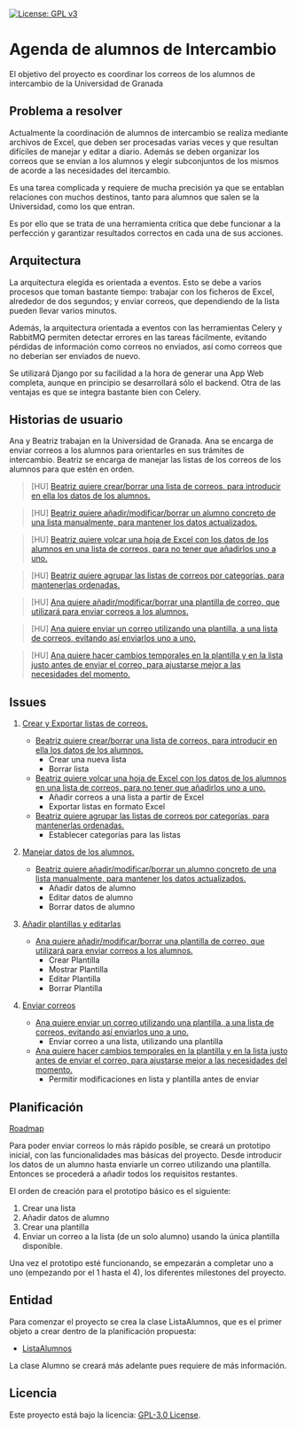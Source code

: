 [![License: GPL v3](https://img.shields.io/badge/License-GPLv3-blue.svg)](https://www.gnu.org/licenses/gpl-3.0)
# Agenda de alumnos de Intercambio
El objetivo del proyecto es coordinar los correos de los alumnos de intercambio de la Universidad de Granada

## Problema a resolver

Actualmente la coordinación de alumnos de intercambio se realiza mediante archivos de Excel, que deben ser procesadas varias veces y que resultan difíciles de manejar y editar a diario. Además se deben organizar los correos que se envían a los alumnos y elegir subconjuntos de los mismos de acorde a las necesidades del itercambio.

Es una tarea complicada y requiere de mucha precisión ya que se entablan relaciones con muchos destinos, tanto para alumnos que salen se la Universidad, como los que entran.

Es por ello que se trata de una herramienta crítica que debe funcionar a la perfección y garantizar resultados correctos en cada una de sus acciones.

## Arquitectura

La arquitectura elegida es orientada a eventos. Esto se debe a varios procesos que toman bastante tiempo: trabajar con los ficheros de Excel, alrededor de dos segundos; y enviar correos, que dependiendo de la lista pueden llevar varios minutos.

Además, la arquitectura orientada a eventos con las herramientas Celery y RabbitMQ permiten detectar errores en las tareas fácilmente, evitando pérdidas de información como correos no enviados, así como correos que no deberían ser enviados de nuevo.

Se utilizará Django por su facilidad a la hora de generar una App Web completa, aunque en principio se desarrollará sólo el backend. Otra de las ventajas es que se integra bastante bien con Celery.

## Historias de usuario

Ana y Beatriz trabajan en la Universidad de Granada. Ana se encarga de enviar correos a los alumnos para orientarles en sus trámites de intercambio. Beatriz se encarga de manejar las listas de los correos de los alumnos para que estén en orden.

> [HU] [Beatriz quiere crear/borrar una lista de correos, para introducir en ella los datos de los alumnos.](https://github.com/GabCas28/Agenda-Alumnos-Intercambio/issues/1)

> [HU] [Beatriz quiere añadir/modificar/borrar un alumno concreto de una lista manualmente, para mantener los datos actualizados.](https://github.com/GabCas28/Agenda-Alumnos-Intercambio/issues/2)

> [HU] [Beatriz quiere volcar una hoja de Excel con los datos de los alumnos en una lista de correos, para no tener que añadirlos uno a uno.](https://github.com/GabCas28/Agenda-Alumnos-Intercambio/issues/5)

> [HU] [Beatriz quiere agrupar las listas de correos por categorías, para mantenerlas ordenadas.](https://github.com/GabCas28/Agenda-Alumnos-Intercambio/issues/6)

> [HU] [Ana quiere añadir/modificar/borrar una plantilla de correo, que utilizará para enviar correos a los alumnos.](https://github.com/GabCas28/Agenda-Alumnos-Intercambio/issues/3)

> [HU] [Ana quiere enviar un correo utilizando una plantilla, a una lista de correos, evitando así enviarlos uno a uno.](https://github.com/GabCas28/Agenda-Alumnos-Intercambio/issues/4)

> [HU] [Ana quiere hacer cambios temporales en la plantilla y en la lista justo antes de enviar el correo, para ajustarse mejor a las necesidades del momento.](https://github.com/GabCas28/Agenda-Alumnos-Intercambio/issues/7)

## Issues
1. [Crear y Exportar listas de correos.](https://github.com/GabCas28/Agenda-Alumnos-Intercambio/milestone/1)
    - [Beatriz quiere crear/borrar una lista de correos, para introducir en ella los datos de los alumnos.](https://github.com/GabCas28/Agenda-Alumnos-Intercambio/issues/1)
      * Crear una nueva lista
      * Borrar lista
    - [Beatriz quiere volcar una hoja de Excel con los datos de los alumnos en una lista de correos, para no tener que añadirlos uno a uno.](https://github.com/GabCas28/Agenda-Alumnos-Intercambio/issues/5)
      * Añadir correos a una lista a partir de Excel
      * Exportar listas en formato Excel
    - [Beatriz quiere agrupar las listas de correos por categorías, para mantenerlas ordenadas.](https://github.com/GabCas28/Agenda-Alumnos-Intercambio/issues/6)
      * Establecer categorías para las listas
  
2. [Manejar datos de los alumnos.](https://github.com/GabCas28/Agenda-Alumnos-Intercambio/milestone/2)
    - [Beatriz quiere añadir/modificar/borrar un alumno concreto de una lista manualmente, para mantener los datos actualizados.](https://github.com/GabCas28/Agenda-Alumnos-Intercambio/issues/2)
      * Añadir datos de alumno
      * Editar datos de alumno
      * Borrar datos de alumno
  
3. [Añadir plantillas y editarlas](https://github.com/GabCas28/Agenda-Alumnos-Intercambio/milestone/3)
    - [Ana quiere añadir/modificar/borrar una plantilla de correo, que utilizará para enviar correos a los alumnos.](https://github.com/GabCas28/Agenda-Alumnos-Intercambio/issues/3)
      * Crear Plantilla
      * Mostrar Plantilla
      * Editar Plantilla
      * Borrar Plantilla
  
4. [Enviar correos](https://github.com/GabCas28/Agenda-Alumnos-Intercambio/milestone/4)
    - [Ana quiere enviar un correo utilizando una plantilla, a una lista de correos, evitando así enviarlos uno a uno.](https://github.com/GabCas28/Agenda-Alumnos-Intercambio/issues/4)
      * Enviar correo a una lista, utilizando una plantilla
    - [Ana quiere hacer cambios temporales en la plantilla y en la lista justo antes de enviar el correo, para ajustarse mejor a las necesidades del momento.](https://github.com/GabCas28/Agenda-Alumnos-Intercambio/issues/7)
      * Permitir modificaciones en lista y plantilla antes de enviar
  
## Planificación

[Roadmap](https://github.com/GabCas28/Agenda-Alumnos-Intercambio/projects/1)

Para poder enviar correos lo más rápido posible, se creará un prototipo inicial, con las funcionalidades mas básicas del proyecto. Desde introducir los datos de un alumno hasta enviarle un correo utilizando una plantilla. Entonces se procederá a añadir todos los requisitos restantes.

El orden de creación para el prototipo básico es el siguiente:

1. Crear una lista
2. Añadir datos de alumno
3. Crear una plantilla
4. Enviar un correo a la lista (de un solo alumno) usando la única plantilla disponible.
  
Una vez el prototipo esté funcionando, se empezarán a completar uno a uno (empezando por el 1 hasta el 4), los diferentes milestones del proyecto.

## Entidad

Para comenzar el proyecto se crea la clase ListaAlumnos, que es el primer objeto a crear dentro de la planificación propuesta:

* [ListaAlumnos](./src/ListaAlumnos.py)

La clase Alumno se creará más adelante pues requiere de más información.

## Licencia

Este proyecto está bajo la licencia: [GPL-3.0 License](LICENSE.md).
